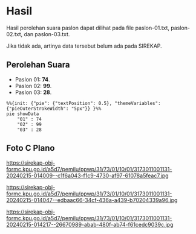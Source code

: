 # Hasil

Hasil perolehan suara paslon dapat dilihat pada file paslon-01.txt, paslon-02.txt, dan paslon-03.txt.

Jika tidak ada, artinya data tersebut belum ada pada SIREKAP.

## Perolehan Suara

 * Paslon 01: **74**.
 * Paslon 02: **99**.
 * Paslon 03: **28**.

```mermaid
%%{init: {"pie": {"textPosition": 0.5}, "themeVariables": {"pieOuterStrokeWidth": "5px"}} }%%
pie showData
    "01" : 74
    "02" : 99
    "03" : 28
```
## Foto C Plano

https://sirekap-obj-formc.kpu.go.id/a5d7/pemilu/ppwp/31/73/01/10/01/3173011001131-20240215-014009--c1f6a043-f1c9-4730-af97-61078a5feac7.jpg

https://sirekap-obj-formc.kpu.go.id/a5d7/pemilu/ppwp/31/73/01/10/01/3173011001131-20240215-014047--edbaac66-34cf-436a-a439-b70204339a96.jpg

https://sirekap-obj-formc.kpu.go.id/a5d7/pemilu/ppwp/31/73/01/10/01/3173011001131-20240215-014217--26670989-abab-480f-ab74-f61cedc9039c.jpg

